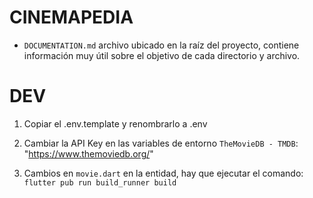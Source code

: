 # CINEMAPEDIA

- `DOCUMENTATION.md` archivo ubicado en la raíz del proyecto, contiene información muy útil sobre el objetivo de cada directorio y archivo.

# DEV

1. Copiar el .env.template y renombrarlo a .env
2. Cambiar la API Key en las variables de entorno `TheMovieDB - TMDB`: "https://www.themoviedb.org/"

3. Cambios en `movie.dart` en la entidad, hay que ejecutar el comando: `flutter pub run build_runner build`
